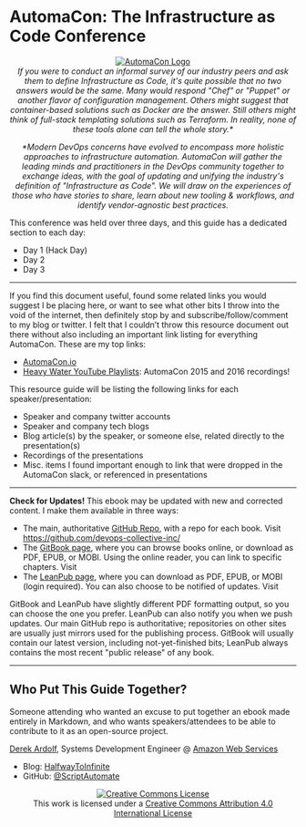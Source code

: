 # AutomaCon: The Infrastructure as Code Conference

<center><a rel="logo" href="http://www.automacon.io/"><img alt="AutomaCon Logo" style="border-width:0" src="http://www.automacon.io/img/logo-full-color.png" /></a></center>

<center><i>If you were to conduct an informal survey of our industry peers and ask them to define Infrastructure as Code, it's quite possible that no two answers would be the same. Many would respond "Chef" or "Puppet" or another flavor of configuration management. Others might suggest that container-based solutions such as Docker are the answer. Still others might think of full-stack templating solutions such as Terraform. In reality, none of these tools alone can tell the whole story.*

*Modern DevOps concerns have evolved to encompass more holistic approaches to infrastructure automation. AutomaCon will gather the leading minds and practitioners in the DevOps community together to exchange ideas, with the goal of updating and unifying the industry's definition of "Infrastructure as Code". We will draw on the experiences of those who have stories to share, learn about new tooling & workflows, and identify vendor-agnostic best practices.</i></center>

This conference was held over three days, and this guide has a dedicated section to each day:
* Day 1 (Hack Day)
* Day 2
* Day 3

---

If you find this document useful, found some related links you would suggest I be placing here, or want to see what other bits I throw into the void of the internet, then definitely stop by and subscribe/follow/comment to my blog or twitter.
I felt that I couldn’t throw this resource document out there without also including an important link listing for everything AutomaCon. These are my top links:

* [AutomaCon.io](http://www.automacon.io/)
* [Heavy Water YouTube Playlists](https://www.youtube.com/user/heavywaterops): AutomaCon 2015 and 2016 recordings!

This resource guide will be listing the following links for each speaker/presentation:

* Speaker and company twitter accounts
* Speaker and company tech blogs
* Blog article(s) by the speaker, or someone else, related directly to the presentation(s)
* Recordings of the presentations
* Misc. items I found important enough to link that were dropped in the AutomaCon slack, or referenced in presentations

---

**Check for Updates!** This ebook may be updated with new and corrected content. I make them available in three ways:

* The main, authoritative [GitHub Repo](GITHUB-REPO-LINK), with a repo for each book. Visit https://github.com/devops-collective-inc/
* The [GitBook page](GITBOOK-REPO-LINK), where you can browse books online, or download as PDF, EPUB, or MOBI. Using the online reader, you can link to specific chapters. Visit <GITBOOK-REPO-LINK>
* The [LeanPub page](LEANPUB-LINK), where you can download as PDF, EPUB, or MOBI (login required). You can also choose to be notified of updates. Visit <LEANPUB-LINK>

GitBook and LeanPub have slightly different PDF formatting output, so you can choose the one you prefer. LeanPub can also notify you when we push updates. Our main GitHub repo is authoritative; repositories on other sites are usually just mirrors used for the publishing process. GitBook will usually contain our latest version, including not-yet-finished bits; LeanPub always contains the most recent "public release" of any book.

---

## Who Put This Guide Together?

Someone attending who wanted an excuse to put together an ebook made entirely in Markdown, and who wants speakers/attendees to be able to contribute to it as an open-source project.

[Derek Ardolf](), Systems Development Engineer @ [Amazon Web Services]()

* Blog: [HalfwayToInfinite](https://HalfwayToInfinite.com)
* GitHub: [@ScriptAutomate](https://github.com/scriptautomate)

<center><a rel="license" href="http://creativecommons.org/licenses/by/4.0/"><img alt="Creative Commons License" style="border-width:0" src="https://i.creativecommons.org/l/by/4.0/88x31.png" /></a><br />This work is licensed under a <a rel="license" href="http://creativecommons.org/licenses/by/4.0/">Creative Commons Attribution 4.0 International License</a></center>
